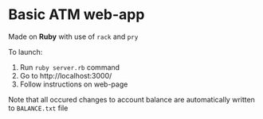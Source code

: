 # Basic ATM web-app
Made on **Ruby** with use of `rack` and `pry`

To launch:
1. Run `ruby server.rb` command
2. Go to http://localhost:3000/
3. Follow instructions on web-page

Note that all occured changes to account balance are automatically written to `BALANCE.txt` file
